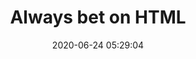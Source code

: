 ---
date: 2020-06-24 05:29:04
link:
  source: pocket
  source_url: https://getpocket.com
  text: Always bet on HTML
  url: https://gomakethings.com/always-bet-on-html/
source: pocket
syndicated:
- type: pocket
  url: https://gomakethings.com/always-bet-on-html/
- type: mastodon
  url: https://mastodon.technology/users/roytang/statuses/104397315156270142
- type: twitter
  url: https://twitter.com/roytang/statuses/1275662482179309568/
title: Always bet on HTML
---